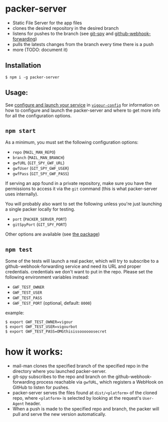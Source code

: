 # packer-server

- Static File Server for the app files
- clones the desired repository in the desired branch
- listens for pushes to the branch (see [git-spy](https://github.com/vigour-io/git-spy) and [github-webhook-forwarding](https://github.com/vigour-io/github-webhook-forwarding))
- pulls the latests changes from the branch every time there is a push
- more (TODO: document it)

## Installation
`$ npm i -g packer-server`

## Usage:
See [configure and launch your service](https://github.com/vigour-io/config#configure-and-launch-your-service) in [`vigour-config`](https://github.com/vigour-io/config#readme) for information on how to configure and launch the packer-server and where to get more info for all the configuration options.

## `npm start`

As a minimum, you must set the following configuration options:

- `repo` (`MAIL_MAN_REPO`)
- `branch` (`MAIL_MAN_BRANCH`)
- `gwfURL` (`GIT_SPY_GWF_URL`)
- `gwfUser` (`GIT_SPY_GWF_USER`)
- `gwfPass` (`GIT_SPY_GWF_PASS`)

If serving an app found in a private repository, make sure you have the permissions to access it via the `git` command (this is what packer-server uses internally).

You will probably also want to set the following unless you're just launching a single packer locally for testing.

- `port` (`PACKER_SERVER_PORT`)
- `gitSpyPort` (`GIT_SPY_PORT`)

Other options are available (see [the package](package.json))

## `npm test`

Some of the tests will launch a real packer, which will try to subscribe to a github-webhook-forwarding service and need its URL and proper credentials. credentials we don't want to put in the repo. Please set the following environment variables instead:

- `GWF_TEST_OWNER`
- `GWF_TEST_USER`
- `GWF_TEST_PASS`
- `GWF_TEST_PORT` (optional, default: `8000`)

example:
```sh
$ export GWF_TEST_OWNER=vigour
$ export GWF_TEST_USER=vigourbot
$ export GWF_TEST_PASS=OMGthisissoooooosecret
```

# how it works:
- mail-man clones the specified branch of the specified repo in the directory where you launched packer-server.
- git-spy subscribes to the repo and branch on the github-webhook-forwarding process reachable via `gwfURL`, which registers a WebHook on GitHub to listen for pushes.
- packer-server serves the files found at `dist/<platform>` of the cloned repo, where `<platform>` is selected by looking at the request's `User-Agent` header.
- When a push is made to the specified repo and branch, the packer will pull and serve the new version automatically.

